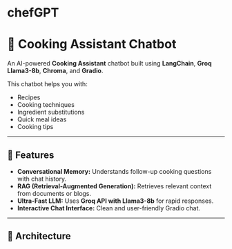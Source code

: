 # chefGPT

# 🍳 Cooking Assistant Chatbot

An AI-powered **Cooking Assistant** chatbot built using **LangChain**, **Groq Llama3-8b**, **Chroma**, and **Gradio**.

This chatbot helps you with:

- Recipes  
- Cooking techniques  
- Ingredient substitutions  
- Quick meal ideas  
- Cooking tips  

---

## 🚀 Features

- **Conversational Memory:** Understands follow-up cooking questions with chat history.
- **RAG (Retrieval-Augmented Generation):** Retrieves relevant context from documents or blogs.
- **Ultra-Fast LLM:** Uses **Groq API with Llama3-8b** for rapid responses.
- **Interactive Chat Interface:** Clean and user-friendly Gradio chat.

---

## 🧱 Architecture

